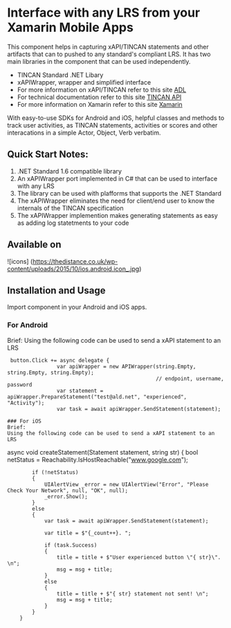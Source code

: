 # Interface with any LRS from your Xamarin Mobile Apps
This component helps in capturing xAPI/TINCAN statements and other artifacts that can to pushed to any standard's compliant LRS. It has two main libraries in the component that can be used independently. 
- TINCAN Standard .NET Libary
- xAPIWrapper, wrapper and simplified interface
- For more information on xAPI/TINCAN refer to this site [ADL](https://www.adlnet.gov/adl-research/performance-tracking-analysis/experience-api/)
- For technical documentation refer to this site [TINCAN API](http://tincanapi.com/)
- For more information on Xamarin refer to this site [Xamarin](http://www.xamarin.com/)

With easy-to-use SDKs for Android and iOS, helpful classes and methods to track user activities, as TINCAN statements, activities or scores and other interacations in a simple Actor, Object, Verb verbatim. 

## Quick Start Notes:
1. .NET Standard 1.6 compatible library
2. An xAPIWrapper port implemented in C# that can be used to interface with any LRS
3. The library can be used with plafforms that supports the .NET Standard
4. The xAPIWrapper eliminates the need for client/end user to know the internals of the TINCAN specification
5. The xAPIWrapper implemention makes generating statements as easy as adding log statetments to your code

## Available on 

![icons] (https://thedistance.co.uk/wp-content/uploads/2015/10/ios.android.icon_.jpg)

## Installation and Usage
Import component in your Android and iOS apps.

### For Android 
Brief:
Using the following code can be used to send a xAPI statement to an LRS

```
 button.Click += async delegate {
                var apiWrapper = new APIWrapper(string.Empty, string.Empty, string.Empty); 
                                                // endpoint, username, password
                var statement = apiWrapper.PrepareStatement("test@ald.net", "experienced", "Activity");
                var task = await apiWrapper.SendStatement(statement);

### For iOS 
Brief:
Using the following code can be used to send a xAPI statement to an LRS

```
async void createStatement(Statement statement, string str)
        {
            bool netStatus = Reachability.IsHostReachable("www.google.com");

            if (!netStatus)
            {
                UIAlertView _error = new UIAlertView("Error", "Please Check Your Network", null, "OK", null);
                _error.Show();
            }
            else
            {
                var task = await apiWrapper.SendStatement(statement);

                var title = $"{_count++}. ";

                if (task.Success)
                {
                    title = title + $"User experienced button \"{ str}\". \n";
                    msg = msg + title;
                }
                else
                {
                    title = title + $"{ str} statement not sent! \n";
                    msg = msg + title;
                }
            }
        }